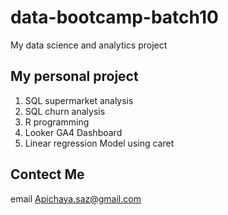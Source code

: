 # data-bootcamp-batch10
My data science and analytics project

## My personal project

1. SQL supermarket analysis
2. SQL churn analysis
3. R programming
4. Looker GA4 Dashboard
5. Linear regression Model using caret

## Contect Me 
email Apichaya.saz@gmail.com
